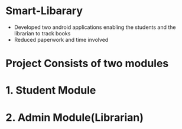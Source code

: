 # Smart-Libarary

<ul>
	<li>Developed two android applications enabling the students and the librarian to track books</li>
	<li>Reduced paperwork and time involved</li>
	
</ul>

# Project Consists of two modules

# 1. Student Module
# 2. Admin Module(Librarian)
